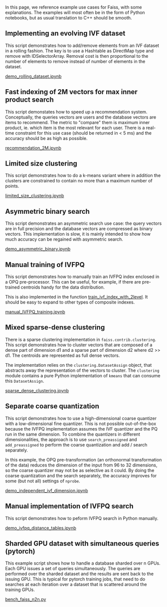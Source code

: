In this page, we reference example use cases for Faiss, with some explanations. 
The examples will most often be in the form of Python notebooks, but as usual translation to C++ should be smooth. 

## Implementing an evolving IVF dataset 

This script demonstrates how to add/remove elements from an IVF dataset in a rolling fashion. The key is to use a Hashtable as DirectMap type and remove with IDSelectorArray. Removal cost is then proportional to the number of elements to remove instead of number of elements in the dataset.

[demo_rolling_dataset.ipynb](https://gist.github.com/mdouze/430a67fbe0937482a1fd537e14c51af0#file-demo_rolling_dataset-ipynb)


## Fast indexing of 2M vectors for max inner product search

This script demonstates how to speed up a recommendation system.
Conceptually, the queries vectors are users and the database vectors are items to recommend. The metric to "compare" them is maximum inner product, ie. which item is the most relevant for each user.
There is a real-time constraint for this use case (should be returned in < 5 ms) and the accuracy should be as high as possible.

[recommendation_2M.ipynb](https://gist.github.com/mdouze/eedf3d9afe78d09e5ee42e1931052b05#file-recommendation_2m-ipynb)

## Limited size clustering 

This script demonstrates how to do a k-means variant where in addition the clusters are constrained to contain no more than a maximum number of points.

[limited_size_clustering.ipynb](https://gist.github.com/mdouze/9126b72eb9a4b8bd6f624e20649edf73#file-limited_size_clustering-ipynb)

## Asymmetric binary search

This script demonstrates an asymmetric search use case: the query vectors are in full precision and the database vectors are compressed as binary vectors. This implementation is slow, it is mainly intended to show how much accuracy can be regained with asymmetric search.

[demo_asymmetric_binary.ipynb](https://gist.github.com/mdouze/b2e6c6144d4e06fca8287f5257f15fed#file-demo_asymmetric_binary-ipynb)

## Manual training of IVFPQ 

This script demonstrates how to manually train an IVFPQ index enclosed in a OPQ pre-processor. This can be useful, for example, if there are pre-trained centroids handy for the data distribution.

This is also implemented in the function [train_ivf_index_with_2level](https://github.com/facebookresearch/faiss/blob/main/contrib/clustering.py#L86). It should be easy to expand to other types of composite indexes.

[manual_IVFPQ_training.ipynb](https://gist.github.com/mdouze/8f43d37037d0ca19327539c0f8227f8e#file-manual_ivfpq_training-ipynb)

## Mixed sparse-dense clustering 

There is a sparse clustering implementation in `faiss.contrib.clustering`.
This script demonstrates how to cluster vectors that are composed of a dense
part of dimension d1 and a sparse part of dimension d2 where d2 >> d1. 
The centroids are represented as full dense vectors. 

The implementation relies on the `clustering.DatasetAssign` object, that abstracts
away the representation of the vectors to cluster. The `clustering` module contains 
a pure Python implementation of `kmeans` that can consume this `DatasetAssign`. 

[sparse_dense_clustering.ipynb](https://gist.github.com/mdouze/f87ac3b5c66a6a0c3cfb8fbb59ff52e8#file-sparse_dense_clustering-ipynb)

## Separate coarse quantization

This script demonstrates how to use a high-dimensional coarse quantizer with a low-dimensional fine quantizer. 
This is not possible out-of-the-box because the IVFPQ implementation assumes the IVF quantizer and the PQ run in the same dimension. 
To combine the quantizers in different dimensionalities, the approach is to use `search_preassigned` and `add_preassigned` to perform the coarse quantization and add / search separately.  

In this example, the OPQ pre-transformation (an orthonormal transformation of the data) reduces the dimension of the input from 96 to 32 dimensions, so the coarse quantizer may not be as selective as it could.
By doing the coarse quantization and the search separately, the accuracy improves for some (but not all) settings of `nprobe`. 

[demo_independent_ivf_dimension.ipynb](https://gist.github.com/mdouze/8c5ab227c0f7d9d7c15cf92a391dcbe5#file-demo_independent_ivf_dimension-ipynb)

## Manual implementation of IVFPQ search 

This script demonstrates how to peform IVFPQ search in Python manually. 

[demo_ivfpq_distance_tables.ipynb](https://gist.github.com/mdouze/08b3aaec6bf4a82994d89cb955ac1c57#file-demo_ivfpq_distance_tables-ipynb)

## Sharded GPU dataset with simultaneous queries (pytorch)

This example script shows how to handle a database sharded over n GPUs. 
Each GPU issues a set of queries simultaneously. The queries are performed 
over the sharded dataset and the results are sent back to the issuing GPU. 
This is typical for pytorch training jobs, that need to do searches at each 
iteration over a dataset that is scattered around the training GPUs. 

[bench_faiss_n2n.py](https://gist.github.com/mdouze/93854e55e210a03c9ca3475b09d7c3e7)

